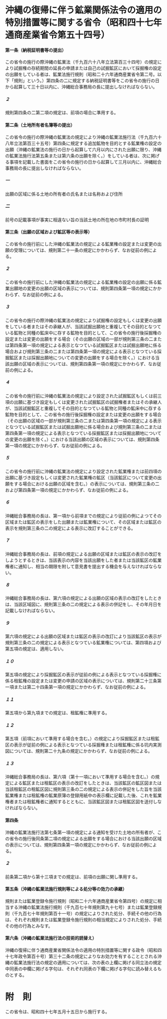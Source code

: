 # 沖縄の復帰に伴う鉱業関係法令の適用の特別措置等に関する省令（昭和四十七年通商産業省令第五十四号）
#### 第一条（納税証明書等の提出）
この省令の施行の際沖縄の鉱業法（千九百六十八年立法第百三十四号）の規定により試掘権の存続期間の延長の申請または自己の試掘鉱区において採掘権の設定の出願をしている者は、鉱業法施行規則（昭和二十六年通商産業省令第二号。以下「規則」という。）第四条の二に規定する納税証明書等をこの省令の施行の日から起算して三十日以内に、沖縄総合事務局の長に提出しなければならない。
##### ２
規則第四条の二第二項の規定は、前項の場合に準用する。
#### 第二条（土地所有者名簿等の提出）
この省令の施行の際沖縄の鉱業法の規定により沖縄の鉱業法施行法（千九百六十八年立法第百三十五号）第四条に規定する追加鉱物を目的とする鉱業権の設定の出願（沖縄の鉱業法の施行の日から起算して六月以内にされた出願に限り、沖縄の鉱業法施行法第五条または第六条の出願を除く。）をしている者は、次に掲げる事項を記載した書面をこの省令の施行の日から起算して三月以内に、沖縄総合事務局の長に提出しなければならない。
##### 一
出願の区域に係る土地の所有者の氏名または名称および住所
##### 二
前号の記載事項が事実に相違ない旨の当該土地の所在地の市町村長の証明
#### 第三条（出願の区域および鉱区等の表示等）
この省令の施行前にした沖縄の鉱業法の規定による鉱業権の設定または変更の出願の受理については、規則第二十一条の規定にかかわらず、なお従前の例による。
##### ２
この省令の施行前にした沖縄の鉱業法の規定による鉱業権の設定の出願に係る鉱業出願地の変更の出願の区域の表示については、規則第四条第一項の規定にかかわらず、なお従前の例による。
##### ３
この省令の施行の際沖縄の鉱業法の規定により試掘権の設定もしくは変更の出願をしている者またはその承継人が、当該試掘出願地と重複してその目的となつている鉱物と同種の鉱床中に存する鉱物を目的として、この省令の施行後採掘権の設定または変更の出願をする場合（その出願の区域の一部が規則第三条の二または第四条第一項の規定による表示となつている試掘鉱区または試掘出願地に係る場合および規則第三条の二または第四条第一項の規定による表示となつている採掘鉱区または採掘出願地についての変更の出願をする場合を除く。）における当該出願の区域の表示については、規則第四条第一項の規定にかかわらず、なお従前の例による。
##### ４
この省令の施行前に沖縄の鉱業法の規定により設定された試掘鉱区もしくは前三項の出願に基づき設定もしくは変更された試掘鉱区の試掘権者またはその承継人が、当該試掘鉱区と重複してその目的となつている鉱物と同種の鉱床中に存する鉱物を目的として、この省令の施行後採掘権の設定または変更の出願をする場合（その出願の区域の一部が規則第三条の二または第四条第一項の規定による表示となつている試掘鉱区または試掘出願地に係る場合および規則第三条の二または第四条第一項の規定による表示となつている採掘鉱区または採掘出願地についての変更の出願を除く。）における当該出願の区域の表示については、規則第四条第一項の規定にかかわらず、なお従前の例による。
##### ５
この省令の施行前に沖縄の鉱業法の規定により設定された鉱業権または前四項の出願に基づき設定もしくは変更された鉱業権の鉱区（当該鉱区について変更の出願をする場合における出願の区域を含む。）の表示については、規則第三条の二および第四条第一項の規定にかかわらず、なお従前の例による。
##### ６
沖縄総合事務局の長は、第一項から前項までの規定により従前の例によつてその区域または鉱区の表示をした出願または鉱業権について、その区域または鉱区の表示を規則第三条の二の規定による表示に改訂することができる。
##### ７
沖縄総合事務局の長は、前項の規定による出願の区域または鉱区の表示の改訂をしようとするときは、当該表示の内容を当該出願をした者または当該鉱区の鉱業権者に通知し、相当の期限を附して意見書を提出する機会を与えなければならない。
##### ８
沖縄総合事務局の長は、第六項の規定による出願の区域の表示の改訂をしたときは、当該区域図に、規則第三条の二の規定による表示の併記をし、その年月日を記載しなければならない。
##### ９
第六項の規定による出願の区域または鉱区の表示の改訂により当該鉱区の表示が規則第三条の二の規定による表示となつている鉱業権については、第四項および第五項の規定は、適用しない。
##### １０
第五項の規定により採掘鉱区の表示が従前の例による表示となつている採掘権に係る租鉱権の設定または変更の申請の区域の表示については、規則第二十三条第一項または第二十四条第一項の規定にかかわらず、なお従前の例による。
##### １１
第五項から第九項までの規定は、租鉱権に準用する。
##### １２
第五項（前項において準用する場合を含む。）の規定により採掘鉱区または租鉱区の表示が従前の例による表示となつている採掘権または租鉱権に係る坑内実測図については、規則第二十九条の規定にかかわらず、なお従前の例による。
##### １３
沖縄総合事務局の長は、第六項（第十一項において準用する場合を含む。）の規定による鉱区または租鉱区の表示の改訂をしたときは、当該鉱区の鉱区図または当該租鉱区の租鉱区図に規則第三条の二の規定による表示の併記をした旨を当該鉱業権または租鉱権の鉱業原簿の登録用紙中の表示欄に記載した後、これを鉱業権者または租鉱権者に通知するとともに、当該鉱区図または租鉱区図を送付しなければならない。
#### 第四条
沖縄の鉱業法施行法第七条第一項の規定による通知を受けた土地の所有者が、この省令の施行後同条第二項の規定による出願をする場合における当該出願の区域の表示については、規則第四条第一項の規定にかかわらず、なお従前の例による。
##### ２
前条第二項から第十三項までの規定は、前項の出願に関し準用する。
#### 第五条（沖縄の鉱業法施行規則等による処分等の効力の承継）
規則または鉱業登録令施行規則（昭和二十六年通商産業省令第四号）の規定に相当する沖縄の鉱業法施行規則（千九百七十年規則第九十七号）または鉱業登録規則（千九百七十年規則第百十一号）の規定によりされた処分、手続その他の行為は、それぞれ規則または鉱業登録令施行規則の相当規定によりされた処分、手続その他の行為とみなす。
#### 第六条（沖縄の鉱業法施行法の技術的読替え）
沖縄の復帰に伴う通商産業省関係法令の適用の特別措置等に関する政令（昭和四十七年政令第百十号）第三十二条の規定によりなお効力を有することとされる沖縄の鉱業法施行法の規定の適用については、次の表の上欄に掲げる同立法の規定中同表の中欄に掲げる字句は、それぞれ同表の下欄に掲げる字句に読み替えるものとする。
# 附　則
この省令は、昭和四十七年五月十五日から施行する。
